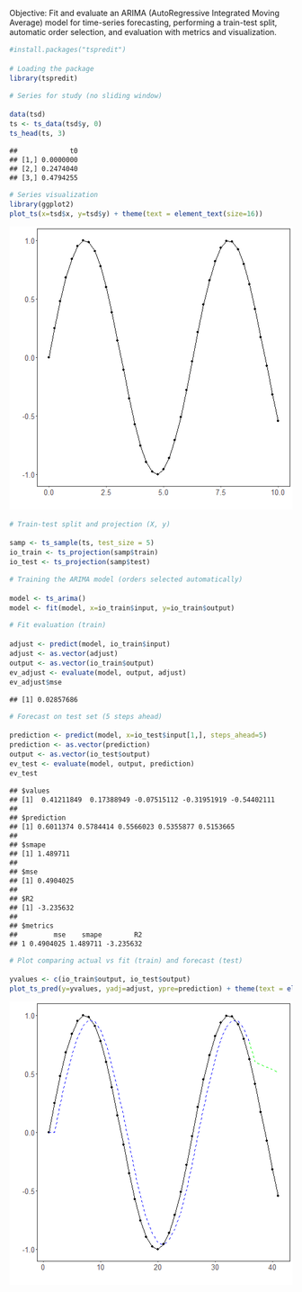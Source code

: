 Objective: Fit and evaluate an ARIMA (AutoRegressive Integrated Moving Average) model for time-series forecasting, performing a train-test split, automatic order selection, and evaluation with metrics and visualization.


``` r
#install.packages("tspredit")

# Loading the package
library(tspredit) 
```


``` r
# Series for study (no sliding window)

data(tsd)
ts <- ts_data(tsd$y, 0)
ts_head(ts, 3)
```

```
##             t0
## [1,] 0.0000000
## [2,] 0.2474040
## [3,] 0.4794255
```


``` r
# Series visualization
library(ggplot2)
plot_ts(x=tsd$x, y=tsd$y) + theme(text = element_text(size=16))
```

![plot of chunk unnamed-chunk-3](fig/ts_arima/unnamed-chunk-3-1.png)


``` r
# Train-test split and projection (X, y)

samp <- ts_sample(ts, test_size = 5)
io_train <- ts_projection(samp$train)
io_test <- ts_projection(samp$test)
```


``` r
# Training the ARIMA model (orders selected automatically)

model <- ts_arima()
model <- fit(model, x=io_train$input, y=io_train$output)
```


``` r
# Fit evaluation (train)

adjust <- predict(model, io_train$input)
adjust <- as.vector(adjust)
output <- as.vector(io_train$output)
ev_adjust <- evaluate(model, output, adjust)
ev_adjust$mse
```

```
## [1] 0.02857686
```


``` r
# Forecast on test set (5 steps ahead)

prediction <- predict(model, x=io_test$input[1,], steps_ahead=5)
prediction <- as.vector(prediction)
output <- as.vector(io_test$output)
ev_test <- evaluate(model, output, prediction)
ev_test
```

```
## $values
## [1]  0.41211849  0.17388949 -0.07515112 -0.31951919 -0.54402111
## 
## $prediction
## [1] 0.6011374 0.5784414 0.5566023 0.5355877 0.5153665
## 
## $smape
## [1] 1.489711
## 
## $mse
## [1] 0.4904025
## 
## $R2
## [1] -3.235632
## 
## $metrics
##         mse    smape        R2
## 1 0.4904025 1.489711 -3.235632
```


``` r
# Plot comparing actual vs fit (train) and forecast (test)

yvalues <- c(io_train$output, io_test$output)
plot_ts_pred(y=yvalues, yadj=adjust, ypre=prediction) + theme(text = element_text(size=16))
```

![plot of chunk unnamed-chunk-8](fig/ts_arima/unnamed-chunk-8-1.png)

